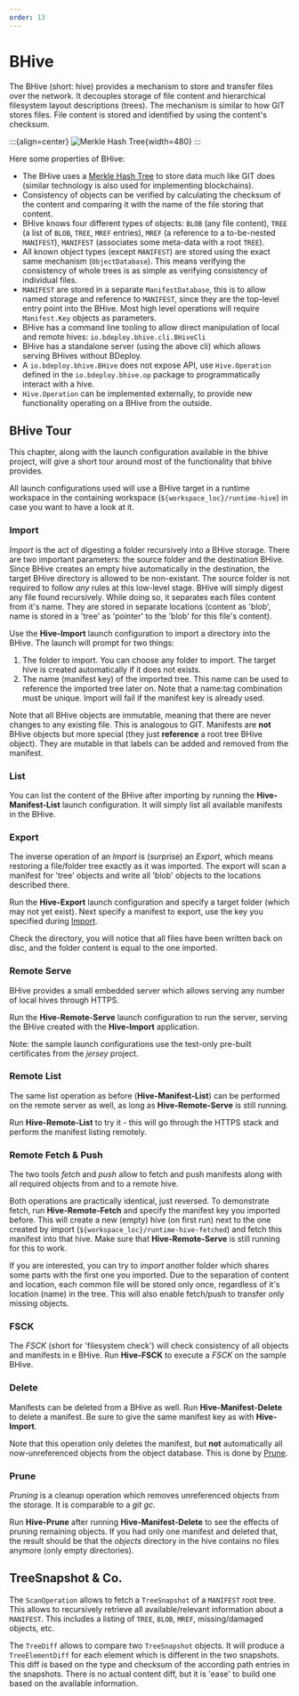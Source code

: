 ```yaml
---
order: 13
---
```

# BHive

The BHive (short: hive) provides a mechanism to store and transfer files over the network. It decouples storage of file content and hierarchical filesystem layout descriptions (trees). The mechanism is similar to how GIT stores files. File content is stored and identified by using the content's checksum.

:::{align=center}
![Merkle Hash Tree](/images/merkle.png){width=480}
:::

Here some properties of BHive:

* The BHive uses a [Merkle Hash Tree](https://en.wikipedia.org/wiki/Merkle_tree) to store data much like GIT does (similar technology is also used for implementing blockchains).
* Consistency of objects can be verified by calculating the checksum of the content and comparing it with the name of the file storing that content.
* BHive knows four different types of objects: `BLOB` (any file content), `TREE` (a list of `BLOB`, `TREE`, `MREF` entries), `MREF` (a reference to a to-be-nested `MANIFEST`), `MANIFEST` (associates some meta-data with a root `TREE`).
* All known object types (except `MANIFEST`) are stored using the exact same mechanism (`ObjectDatabase`). This means verifying the consistency of whole trees is as simple as verifying consistency of individual files.
* `MANIFEST` are stored in a separate `ManifestDatabase`, this is to allow named storage and reference to `MANIFEST`, since they are the top-level entry point into the BHive. Most high level operations will require `Manifest.Key` objects as parameters.
* BHive has a command line tooling to allow direct manipulation of local and remote hives: `io.bdeploy.bhive.cli.BHiveCli`
* BHive has a standalone server (using the above cli) which allows serving BHives without BDeploy.
* A `io.bdeploy.bhive.BHive` does not expose API, use `Hive.Operation` defined in the `io.bdeploy.bhive.op` package to programmatically interact with a hive.
* `Hive.Operation` can be implemented externally, to provide new functionality operating on a BHive from the outside.

## BHive Tour

This chapter, along with the launch configuration available in the bhive project, will give a short tour around most
of the functionality that bhive provides.

All launch configurations used will use a BHive target in a runtime workspace in the containing workspace (`${workspace_loc}/runtime-hive`) in case you want to have a look at it.

### Import

_Import_ is the act of digesting a folder recursively into a BHive storage. There are two important parameters: the source folder and the destination BHive. Since BHive creates an empty hive automatically in the destination, the target BHive directory is allowed to be non-existant. The source folder is not required to follow _any_ rules at this low-level stage. BHive will simply digest any file found recursively. While doing so, it separates each files content from it's name. They are stored in separate locations (content as 'blob', name is stored in a 'tree' as 'pointer' to the 'blob' for this file's content).

Use the **Hive-Import** launch configuration to import a directory into the BHive. The launch will prompt for two things:

1. The folder to import. You can choose any folder to import. The target hive is created automatically if it does not exists.
2. The name (manifest key) of the imported tree. This name can be used to reference the imported tree later on. Note that a name:tag combination must be unique. Import will fail if the manifest key is already used.

Note that all BHive objects are immutable, meaning that there are never changes to any existing file. This is analogous to GIT. Manifests are **not** BHive objects but more special (they just **reference** a root tree BHive object). They are mutable in that labels can be added and removed from the manifest.

### List

You can list the content of the BHive after importing by running the **Hive-Manifest-List** launch configuration. It will simply list all available manifests in the BHive.

### Export

The inverse operation of an _Import_ is (surprise) an _Export_, which means restoring a file/folder tree exactly as it was imported. The export will scan a manifest for 'tree' objects and write all 'blob' objects to the locations described there.

Run the **Hive-Export** launch configuration and specify a target folder (which may not yet exist). Next specify a manifest to export, use the key you specified during [Import](/bhive/#import).

Check the directory, you will notice that all files have been written back on disc, and the folder content is equal to the one imported. 

### Remote Serve

BHive provides a small embedded server which allows serving any number of local hives through HTTPS.

Run the **Hive-Remote-Serve** launch configuration to run the server, serving the BHive created with the **Hive-Import** application.

Note: the sample launch configurations use the test-only pre-built certificates from the _jersey_ project.

### Remote List

The same list operation as before (**Hive-Manifest-List**) can be performed on the remote server as well, as long as **Hive-Remote-Serve** is still running.

Run **Hive-Remote-List** to try it - this will go through the HTTPS stack and perform the manifest listing remotely.

### Remote Fetch & Push

The two tools _fetch_ and _push_ allow to fetch and push manifests along with all required objects from and to a remote hive.

Both operations are practically identical, just reversed. To demonstrate fetch, run **Hive-Remote-Fetch** and specify the manifest key you imported before. This will create a new (empty) hive (on first run) next to the one created by import (`${workspace_loc}/runtime-hive-fetched`) and fetch this manifest into that hive. Make sure that **Hive-Remote-Serve** is still running for this to work.

If you are interested, you can try to _import_ another folder which shares some parts with the first one you imported. Due to the separation of content and location, each common file will be stored only once, regardless of it's location (name) in the tree. This will also enable fetch/push to transfer only missing objects.

### FSCK

The _FSCK_ (short for 'filesystem check') will check consistency of all objects and manifests in e BHive. Run **Hive-FSCK** to execute a _FSCK_ on the sample BHive.

### Delete

Manifests can be deleted from a BHive as well. Run **Hive-Manifest-Delete** to delete a manifest. Be sure to give the same manifest key as with **Hive-Import**.

Note that this operation only deletes the manifest, but **not** automatically all now-unreferenced objects from the object database. This is done by [Prune](/bhive/#prune).

### Prune

_Pruning_ is a cleanup operation which removes unreferenced objects from the storage. It is comparable to a _git gc_.

Run **Hive-Prune** after running **Hive-Manifest-Delete** to see the effects of pruning remaining objects. If you had only one manifest and deleted that, the result should be that the _objects_ directory in the hive contains no files anymore (only empty directories).

## TreeSnapshot & Co.

The `ScanOperation` allows to fetch a `TreeSnapshot` of a `MANIFEST` root tree. This allows to recursively retrieve all available/relevant information about a `MANIFEST`. This includes a listing of `TREE`, `BLOB`, `MREF`, missing/damaged objects, etc.

The `TreeDiff` allows to compare two `TreeSnapshot` objects. It will produce a `TreeElementDiff` for each element which is different in the two snapshots. This diff is based on the type and checksum of the according path entries in the snapshots. There is no actual content diff, but it is 'ease' to build one based on the available information.
